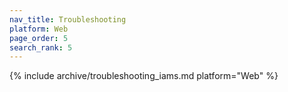 ```yaml
---
nav_title: Troubleshooting
platform: Web
page_order: 5
search_rank: 5
---
```


{% include archive/troubleshooting_iams.md platform="Web" %}
